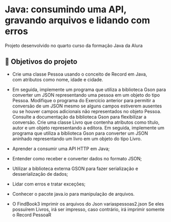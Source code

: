 
# Java: consumindo uma API, gravando arquivos e lidando com erros

Projeto desenvolvido no quarto curso da formação Java da Alura


## 🔨 Objetivos do projeto

- Crie uma classe Pessoa usando o conceito de Record em Java,</br> 
com atributos como nome, idade e cidade. 
- Em seguida, implemente um programa que utiliza a biblioteca Gson para converter um JSON representando uma pessoa em um objeto do tipo Pessoa.
  Modifique o programa do Exercício anterior para permitir a conversão de um JSON mesmo se alguns campos estiverem ausentes ou se houver campos adicionais não representados no objeto Pessoa. Consulte a documentação da biblioteca Gson para flexibilizar a conversão.
  Crie uma classe Livro que contenha atributos como título, autor e um objeto representando a editora. Em seguida, implemente um programa que utiliza a biblioteca Gson para converter um JSON aninhado representando um livro em um objeto do tipo Livro.
- Aprender a consumir uma API HTTP em Java;
- Entender como receber e converter dados no formato JSON; 
- Utilizar a biblioteca externa GSON para fazer serialização e desserialização de dados;
- Lidar com erros e tratar exceções;
- Conhecer o pacote java.io para manipulação de arquivos.

- O FindBook3 imprimir os arquivos do Json variaspessoas2.json
 Se eles possuírem Livros, irá ser impresso, caso contrário, irá
imprimir somente o Record PessoaR
